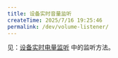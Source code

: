 ```yaml
---
title: 设备实时音量监听
createTime: 2025/7/16 19:25:46
permalink: /dev/volume-listener/
---
```





见：[设备实时电量监听](/dev/battery/) 中的监听方法。